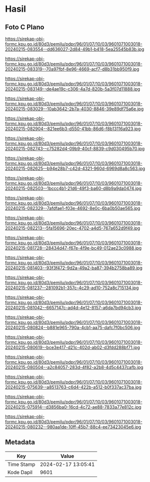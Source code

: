 # Hasil

## Foto C Plano

https://sirekap-obj-formc.kpu.go.id/80d3/pemilu/pdpr/96/01/07/10/03/9601071003018-20240215-083554--dd636027-2d84-49b1-b418-5ea25545b83b.jpg

https://sirekap-obj-formc.kpu.go.id/80d3/pemilu/pdpr/96/01/07/10/03/9601071003018-20240215-083319--70a97fbf-8e96-4669-acf7-d8b31bb950f9.jpg

https://sirekap-obj-formc.kpu.go.id/80d3/pemilu/pdpr/96/01/07/10/03/9601071003018-20240215-083149--de4ae19c-c306-4a7d-820b-5a3f07d11888.jpg

https://sirekap-obj-formc.kpu.go.id/80d3/pemilu/pdpr/96/01/07/10/03/9601071003018-20240215-083029--10ab3642-2b7a-4030-8846-39e89df75a6e.jpg

https://sirekap-obj-formc.kpu.go.id/80d3/pemilu/pdpr/96/01/07/10/03/9601071003018-20240215-082904--821ee6b3-d550-41bb-86d6-f8b13116a923.jpg

https://sirekap-obj-formc.kpu.go.id/80d3/pemilu/pdpr/96/01/07/10/03/9601071003018-20240215-082743--c75282d4-09b9-40cf-8839-c9d030495b70.jpg

https://sirekap-obj-formc.kpu.go.id/80d3/pemilu/pdpr/96/01/07/10/03/9601071003018-20240215-082625--b94e28b7-c42d-4321-960d-6969d8a8c563.jpg

https://sirekap-obj-formc.kpu.go.id/80d3/pemilu/pdpr/96/01/07/10/03/9601071003018-20240215-082503--1bccc4b1-21d6-49f3-ba60-d8b9a9da0474.jpg

https://sirekap-obj-formc.kpu.go.id/80d3/pemilu/pdpr/96/01/07/10/03/9601071003018-20240215-082329--7afdfae1-f03e-4692-8e0c-6ba0b50ae565.jpg

https://sirekap-obj-formc.kpu.go.id/80d3/pemilu/pdpr/96/01/07/10/03/9601071003018-20240215-082213--5fa15696-20ec-4702-a4d5-767a652d9f49.jpg

https://sirekap-obj-formc.kpu.go.id/80d3/pemilu/pdpr/96/01/07/10/03/9601071003018-20240215-081728--28434d47-f67e-4f9e-bc49-012ae23c0988.jpg

https://sirekap-obj-formc.kpu.go.id/80d3/pemilu/pdpr/96/01/07/10/03/9601071003018-20240215-081403--93f3f472-9d2a-49a2-ba87-394b2758ba89.jpg

https://sirekap-obj-formc.kpu.go.id/80d3/pemilu/pdpr/96/01/07/10/03/9601071003018-20240215-081237--281092b1-357c-4c29-ad10-752a8c715134.jpg

https://sirekap-obj-formc.kpu.go.id/80d3/pemilu/pdpr/96/01/07/10/03/9601071003018-20240215-081042--6657147c-ad4d-4e12-8157-a6da7bd94cb3.jpg

https://sirekap-obj-formc.kpu.go.id/80d3/pemilu/pdpr/96/01/07/10/03/9601071003018-20240215-080824--b881e965-790a-4cb1-aa75-dafc7f0bc506.jpg

https://sirekap-obj-formc.kpu.go.id/80d3/pemilu/pdpr/96/01/07/10/03/9601071003018-20240215-080619--bce3e417-d21c-402d-ab02-d3fdd288bf71.jpg

https://sirekap-obj-formc.kpu.go.id/80d3/pemilu/pdpr/96/01/07/10/03/9601071003018-20240215-080504--a2c84057-283d-4f82-a2b8-4d5c4437cafb.jpg

https://sirekap-obj-formc.kpu.go.id/80d3/pemilu/pdpr/96/01/07/10/03/9601071003018-20240215-075639--a8513763-c6d4-422b-a512-b0f337ac37ba.jpg

https://sirekap-obj-formc.kpu.go.id/80d3/pemilu/pdpr/96/01/07/10/03/9601071003018-20240215-075914--d3856ba0-16cd-4c72-ae88-7833a77e812c.jpg

https://sirekap-obj-formc.kpu.go.id/80d3/pemilu/pdpr/96/01/07/10/03/9601071003018-20240215-080232--980aa1de-10ff-45b7-88c4-ee73423045e6.jpg


## Metadata

| Key        | Value               |
| ---------- | ------------------- |
| Time Stamp | 2024-02-17 13:05:41 |
| Kode Dapil | 9601                |



